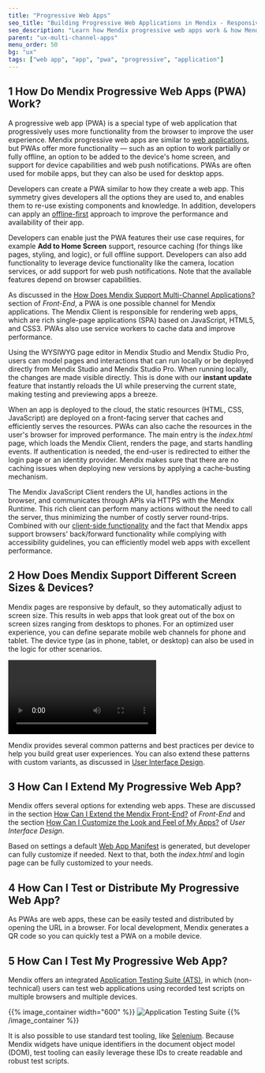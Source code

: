 ```yaml
---
title: "Progressive Web Apps"
seo_title: "Building Progressive Web Applications in Mendix - Responsive Design"
seo_description: "Learn how Mendix progressive web apps work & how Mendix's responsive design means applications will look great no matter which resolution or device they're displayed on."
parent: "ux-multi-channel-apps"
menu_order: 50
bg: "ux"
tags: ["web app", "app", "pwa", "progressive", "application"]
---
```


## 1 How Do Mendix Progressive Web Apps (PWA) Work?

A progressive web app (PWA) is a special type of web application that progressively uses more functionality from the browser to improve the user experience. Mendix progressive web apps are similar to [web applications](web-apps), but PWAs offer more functionality — such as an option to work partially or fully offline, an option to be added to the device's home screen, and support for device capabilities and web push notifications. PWAs are often used for mobile apps, but they can also be used for desktop apps.

Developers can create a PWA similar to how they create a web app. This symmetry gives developers all the options they are used to, and enables them to re-use existing components and knowledge. In addition, developers can apply an [offline-first](offline-apps) approach to improve the performance and availability of their app.

Developers can enable just the PWA features their use case requires, for example **Add to Home Screen** support, resource caching (for things like pages, styling, and logic), or full offline support. Developers can also add functionality to leverage device functionality like the camera, location services, or add support for web push notifications. Note that the available features depend on browser capabilities.

As discussed in the [How Does Mendix Support Multi-Channel Applications?](front-end#support-multi-channel) section of *Front-End*, a PWA is one possible channel for Mendix applications. The Mendix Client is responsible for rendering web apps, which are rich single-page applications (SPA) based on JavaScript, HTML5, and CSS3. PWAs also use service workers to cache data and improve performance.

Using the WYSIWYG page editor in Mendix Studio and Mendix Studio Pro, users can model pages and interactions that can run locally or be deployed directly from Mendix Studio and Mendix Studio Pro. When running locally, the changes are made visible directly. This is done with our **instant update** feature that instantly reloads the UI while preserving the current state, making testing and previewing apps a breeze.

When an app is deployed to the cloud, the static resources (HTML, CSS, JavaScript) are deployed on a front-facing server that caches and efficiently serves the resources. PWAs can also cache the resources in the user's browser for improved performance. The main entry is the *index.html* page, which loads the Mendix Client, renders the page, and starts handling events. If authentication is needed, the end-user is redirected to either the login page or an identity provider. Mendix makes sure that there are no caching issues when deploying new versions by applying a cache-busting mechanism.

The Mendix JavaScript Client renders the UI, handles actions in the browser, and communicates through APIs via HTTPS with the Mendix Runtime. This rich client can perform many actions without the need to call the server, thus minimizing the number of costly server round-trips. Combined with our [client-side functionality](front-end#support-client-side-logic) and the fact that Mendix apps support browsers' back/forward functionality while complying with accessibility guidelines, you can efficiently model web apps with excellent performance.

## 2 How Does Mendix Support Different Screen Sizes & Devices?

Mendix pages are responsive by default, so they automatically adjust to screen size. This results in web apps that look great out of the box on screen sizes ranging from desktops to phones. For an optimized user experience, you can define separate mobile web channels for phone and tablet. The device type (as in phone, tablet, or desktop) can also be used in the logic for other scenarios.

<video controls src="attachments/Eval_Mobile_ResponsiveFormFactorsBuild_V2-2.mp4">VIDEO</video>

Mendix provides several common patterns and best practices per device to help you build great user experiences. You can also extend these patterns with custom variants, as discussed in [User Interface Design](ui-design).

## 3 How Can I Extend My Progressive Web App?

Mendix offers several options for extending web apps. These are discussed in the section [How Can I Extend the Mendix Front-End?](front-end#extend) of *Front-End* and the section [How Can I Customize the Look and Feel of My Apps?](ui-design#customize) of *User Interface Design*.

Based on settings a default [Web App Manifest](https://www.w3.org/TR/appmanifest/) is generated, but developer can fully customize if needed. Next to that, both the *index.html* and login page can be fully customized to your needs. 

## 4 How Can I Test or Distribute My Progressive Web App?

As PWAs are web apps, these can be easily tested and distributed by opening the URL in a browser. For local development, Mendix generates a QR code so you can quickly test a PWA on a mobile device.

## 5 How Can I Test My Progressive Web App?

Mendix offers an integrated [Application Testing Suite (ATS)](https://docs.mendix.com/ats/), in which (non-technical) users can test web applications using recorded test scripts on multiple browsers and multiple devices.

{{% image_container width="600" %}}
![Application Testing Suite](attachments/ats.png)
{{% /image_container %}}

It is also possible to use standard test tooling, like [Selenium](https://www.seleniumhq.org/). Because Mendix widgets have unique identifiers in the document object model (DOM), test tooling can easily leverage these IDs to create readable and robust test scripts.
